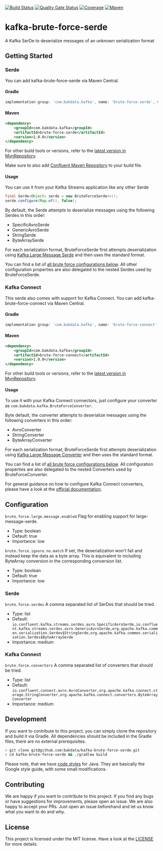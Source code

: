 [![Build Status](https://dev.azure.com/bakdata/public/_apis/build/status/bakdata.kafka-brute-force-serde?repoName=bakdata%2Fkafka-brute-force-serde&branchName=main)](https://dev.azure.com/bakdata/public/_build/latest?definitionId=30&repoName=bakdata%2Fkafka-brute-force-serde&branchName=main)
[![Quality Gate Status](https://sonarcloud.io/api/project_badges/measure?project=com.bakdata.kafka%3Abrute-force&metric=alert_status)](https://sonarcloud.io/summary/new_code?id=com.bakdata.kafka%3Abrute-force)
[![Coverage](https://sonarcloud.io/api/project_badges/measure?project=com.bakdata.kafka%3Abrute-force&metric=coverage)](https://sonarcloud.io/summary/new_code?id=com.bakdata.kafka%3Abrute-force)
[![Maven](https://img.shields.io/maven-central/v/com.bakdata.kafka/brute-force-serde.svg)](https://search.maven.org/search?q=g:com.bakdata.kafka%20AND%20a:brute-force-serde&core=gav)

# kafka-brute-force-serde
A Kafka SerDe to deserialize messages of an unknown serialization format

## Getting Started

### Serde

You can add kafka-brute-force-serde via Maven Central.

#### Gradle
```gradle
implementation group: 'com.bakdata.kafka', name: 'brute-force-serde', version: '1.0.0'
```

#### Maven
```xml
<dependency>
    <groupId>com.bakdata.kafka</groupId>
    <artifactId>brute-force-serde</artifactId>
    <version>1.0.0</version>
</dependency>
```

For other build tools or versions, refer to the [latest version in MvnRepository](https://mvnrepository.com/artifact/com.bakdata.kafka/brute-force-serde/latest).

Make sure to also add [Confluent Maven Repository](http://packages.confluent.io/maven/) to your build file.

#### Usage

You can use it from your Kafka Streams application like any other Serde

```java
final Serde<Object> serde = new BruteForceSerde<>();
serde.configure(Map.of(), false);
```

By default, the Serde attempts to deserialize messages using the following Serdes in this order:
- SpecificAvroSerde 
- GenericAvroSerde 
- StringSerde
- ByteArraySerde

For each serialization format, BruteForceSerde first attempts deserialization using [Kafka Large Message Serde](https://github.com/bakdata/kafka-large-message-serde/)
and then uses the standard format.

You can find a list of [all brute force configurations below](#configuration).
All other configuration properties are also delegated to the nested Serdes used by BruteForceSerde.

### Kafka Connect

This serde also comes with support for Kafka Connect.
You can add kafka-brute-force-connect via Maven Central.

#### Gradle
```gradle
implementation group: 'com.bakdata.kafka', name: 'brute-force-connect', version: '1.0.0'
```

#### Maven
```xml
<dependency>
    <groupId>com.bakdata.kafka</groupId>
    <artifactId>brute-force-connect</artifactId>
    <version>1.0.0</version>
</dependency>
```

For other build tools or versions, refer to the [latest version in MvnRepository](https://mvnrepository.com/artifact/com.bakdata.kafka/brute-force-connect/latest).

#### Usage

To use it with your Kafka Connect connectors, just configure your converter as `com.bakdata.kafka.BruteForceConverter`.

Byte default, the converter attempts to deserialize messages using the following converters in this order:
- AvroConverter
- StringConverter
- ByteArrayConverter

For each serialization format, BruteForceSerde first attempts deserialization using [Kafka Large Message Converter](https://github.com/bakdata/kafka-large-message-serde/)
and then uses the standard format.

You can find a list of [all brute force configurations below](#configuration).
All configuration properties are also delegated to the nested Converters used by BruteForceConverter.

For general guidance on how to configure Kafka Connect converters, please have a look at the [official documentation](https://docs.confluent.io/home/connect/configuring.html).


## Configuration

``brute.force.large.message.enabled``
Flag for enabling support for large-message-serde.

* Type: boolean
* Default: true
* Importance: low

``brute.force.ignore.no.match``
If set, the deserialization won't fail and instead keep the data as a byte array. This is equivalent to including ByteArray conversion in the corresponding conversion list.

* Type: boolean
* Default: true
* Importance: low

### Serde

``brute.force.serdes``
A comma separated list of SerDes that should be tried.

* Type: list
* Default: `io.confluent.kafka.streams.serdes.avro.SpecificAvroSerde,io.confluent.kafka.streams.serdes.avro.GenericAvroSerde,org.apache.kafka.common.serialization.Serdes$StringSerde,org.apache.kafka.common.serialization.Serdes$ByteArraySerde`
* Importance: medium


### Kafka Connect

``brute.force.converters``
A comma separated list of converters that should be tried.

* Type: list
* Default: `io.confluent.connect.avro.AvroConverter,org.apache.kafka.connect.storage.StringConverter,org.apache.kafka.connect.converters.ByteArrayConverter`
* Importance: medium


## Development

If you want to contribute to this project, you can simply clone the repository and build it via Gradle.
All dependencies should be included in the Gradle files, there are no external prerequisites.

```bash
> git clone git@github.com:bakdata/kafka-brute-force-serde.git
> cd kafka-brute-force-serde && ./gradlew build
```

Please note, that we have [code styles](https://github.com/bakdata/bakdata-code-styles) for Java.
They are basically the Google style guide, with some small modifications.

## Contributing

We are happy if you want to contribute to this project.
If you find any bugs or have suggestions for improvements, please open an issue.
We are also happy to accept your PRs.
Just open an issue beforehand and let us know what you want to do and why.

## License
This project is licensed under the MIT license.
Have a look at the [LICENSE](https://github.com/bakdata/kafka-brute-force-serde/blob/main/LICENSE) for more details.


